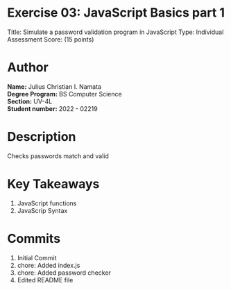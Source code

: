 # Exercise 03: JavaScript Basics part 1

Title: Simulate a password validation program in JavaScript
Type: Individual Assessment
Score: (15 points)

# Author
**Name:** Julius Christian I. Namata <br/>
**Degree Program:** BS Computer Science <br/>
**Section:** UV-4L <br/>
**Student number:** 2022 - 02219 <br/>

# Description
Checks passwords match and valid

# Key Takeaways
1. JavaScript functions
2. JavaScrip Syntax

# Commits
1. Initial Commit
2. chore: Added index.js
3. chore: Added password checker
4. Edited README file
